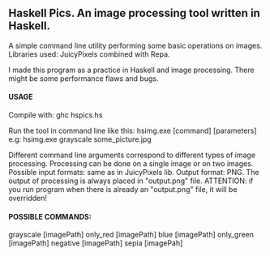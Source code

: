 ## Haskell Pics. An image processing tool written in Haskell.

A simple command line utility performing some basic operations on images.
Libraries used: JuicyPixels combined with Repa.

I made this program as a practice in Haskell and image processing. There might be some performance flaws and bugs.

#### USAGE

Compile with:
ghc hspics.hs

Run the tool in command line like this: 
hsimg.exe [command] [parameters]
e.g:
hsimg.exe grayscale some_picture.jpg

Different command line arguments correspond to different types of image processing.
Processing can be done on a single image or on two images.
Possible input formats: same as in JuicyPixels lib.
Output format: PNG.
The output of processing is always placed in "output.png" file.
ATTENTION: if you run program when there is already an "output.png" file, it will be overridden!


#### POSSIBLE COMMANDS:
grayscale [imagePath]
only_red [imagePath]
blue [imagePath]
only_green [imagePath]
negative [imagePath]
sepia [imagePah]